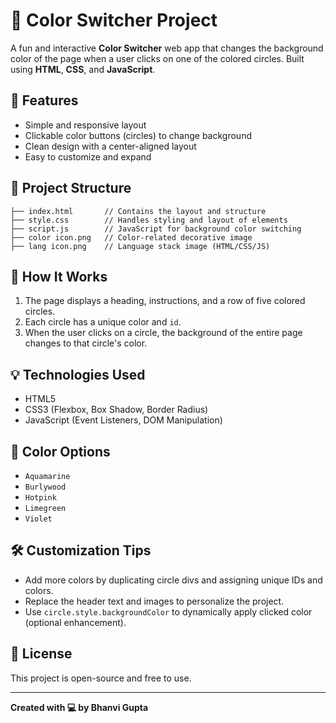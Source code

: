 # 🎨 Color Switcher Project

A fun and interactive **Color Switcher** web app that changes the background color of the page when a user clicks on one of the colored circles. Built using **HTML**, **CSS**, and **JavaScript**.

## 📌 Features

- Simple and responsive layout
- Clickable color buttons (circles) to change background
- Clean design with a center-aligned layout
- Easy to customize and expand

## 📁 Project Structure

```
├── index.html       // Contains the layout and structure
├── style.css        // Handles styling and layout of elements
├── script.js        // JavaScript for background color switching
├── color icon.png   // Color-related decorative image
├── lang icon.png    // Language stack image (HTML/CSS/JS)
```

## 🚀 How It Works

1. The page displays a heading, instructions, and a row of five colored circles.
2. Each circle has a unique color and `id`.
3. When the user clicks on a circle, the background of the entire page changes to that circle's color.

## 💡 Technologies Used

- HTML5
- CSS3 (Flexbox, Box Shadow, Border Radius)
- JavaScript (Event Listeners, DOM Manipulation)

## 🎨 Color Options

- `Aquamarine`
- `Burlywood`
- `Hotpink`
- `Limegreen`
- `Violet`



## 🛠️ Customization Tips

- Add more colors by duplicating circle divs and assigning unique IDs and colors.
- Replace the header text and images to personalize the project.
- Use `circle.style.backgroundColor` to dynamically apply clicked color (optional enhancement).

## 📜 License

This project is open-source and free to use.

---

**Created with 💻 by Bhanvi Gupta**
